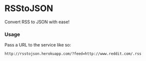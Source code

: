 # RSStoJSON

Convert RSS to JSON with ease!

### Usage

Pass a URL to the service like so:

`http://rsstojson.herokuapp.com/?feed=http://www.reddit.com/.rss`
